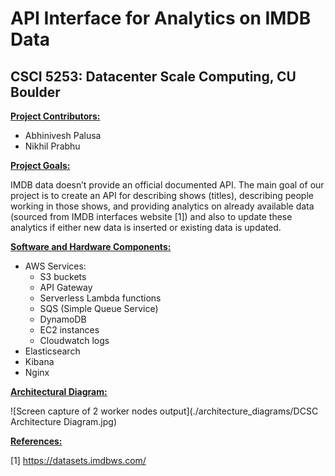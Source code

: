 # API Interface for Analytics on IMDB Data

## CSCI 5253: Datacenter Scale Computing, CU Boulder

<p></p>

<b><u> Project Contributors: </u></b>
 - Abhinivesh Palusa
 - Nikhil Prabhu

<b><u> Project Goals: </u></b>

IMDB data doesn’t provide an official documented API. The main goal of our project is to create an API for describing shows (titles), describing people working in those shows, and providing analytics on already available data (sourced from IMDB interfaces website [1]) and also to update these analytics if either new data is inserted or existing data is updated.

<b><u> Software and Hardware Components: </u></b>

 - AWS Services:
    - S3 buckets
    - API Gateway
    - Serverless Lambda functions
    - SQS (Simple Queue Service)
    - DynamoDB 
    - EC2 instances
    - Cloudwatch logs
 - Elasticsearch
 - Kibana
 - Nginx 

<b><u> Architectural Diagram: </u></b>

![Screen capture of 2 worker nodes output](./architecture_diagrams/DCSC Architecture Diagram.jpg)



<b><u> References: </u></b>

[1] https://datasets.imdbws.com/